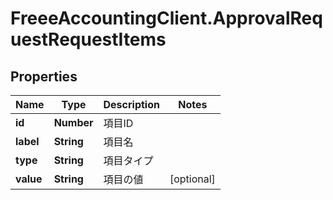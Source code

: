 # FreeeAccountingClient.ApprovalRequestRequestItems

## Properties
Name | Type | Description | Notes
------------ | ------------- | ------------- | -------------
**id** | **Number** | 項目ID | 
**label** | **String** | 項目名 | 
**type** | **String** | 項目タイプ | 
**value** | **String** | 項目の値 | [optional] 


